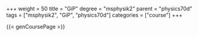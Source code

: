 +++
weight = 50
title = "GiP"
degree = "msphysik2"
parent = "physics70d"
tags = ["msphysik2", "GiP", "physics70d"]
categories = ["course"]
+++

{{< genCoursePage >}}
